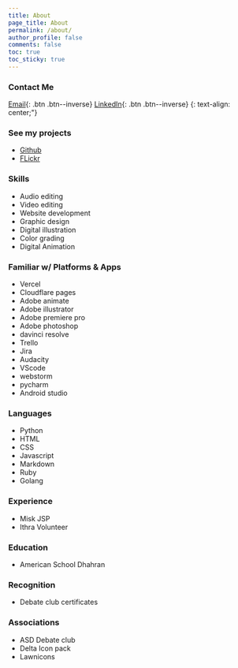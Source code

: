 ```yaml
---
title: About
page_title: About
permalink: /about/
author_profile: false
comments: false
toc: true
toc_sticky: true
---
```


<!-- {: .btn .btn--inverse} -->

### Contact Me

[Email](mailto:rayyanbc@gmail.com){: .btn .btn--inverse}
[LinkedIn](https://www.linkedin.com/in/rayyan-manzary-3534b6251/){: .btn .btn--inverse}
{: text-align: center;"}

### See my projects

- [Github](https://github.com/rayyangh)
- [FLickr](https://www.flickr.com/photos/201933183@N04/)

### Skills

- Audio editing
- Video editing
- Website development
- Graphic design
- Digital illustration
- Color grading
- Digital Animation

### Familiar w/ Platforms & Apps

- Vercel
- Cloudflare pages
- Adobe animate
- Adobe illustrator
- Adobe premiere pro
- Adobe photoshop
- davinci resolve
- Trello
- Jira
- Audacity
- VScode
- webstorm
- pycharm
- Android studio

### Languages

- Python
- HTML
- CSS
- Javascript
- Markdown
- Ruby
- Golang

<!--
### Projects

- Saudi Airlines paper plane (illustrator)
- Sugar Sammy poster (photoshop)
- Qatar airways icons (illustrator)
- STC Icon (illustrator)
-->
### Experience

- Misk JSP
- Ithra Volunteer

### Education

- American School Dhahran

### Recognition

- Debate club certificates

### Associations

- ASD Debate club
- Delta Icon pack
- Lawnicons
